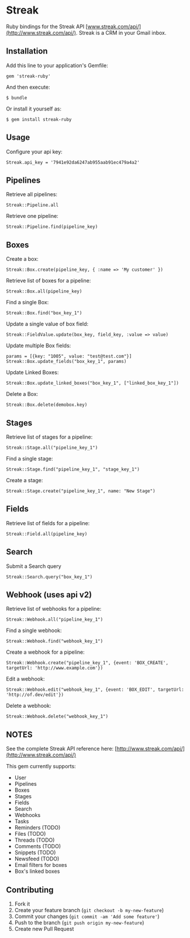 # Streak

Ruby bindings for the Streak API [www.streak.com/api/](http://www.streak.com/api/). Streak is a CRM in your Gmail inbox.

## Installation

Add this line to your application's Gemfile:

    gem 'streak-ruby'

And then execute:

    $ bundle

Or install it yourself as:

    $ gem install streak-ruby

## Usage

Configure your api key:

    Streak.api_key = '7941e92da6247ab955aab91ec479a4a2'

## Pipelines

Retrieve all pipelines:

    Streak::Pipeline.all

Retrieve one pipeline:

    Streak::Pipeline.find(pipeline_key)

## Boxes

Create a box:

    Streak::Box.create(pipeline_key, { :name => 'My customer' })

Retrieve list of boxes for a pipeline:

    Streak::Box.all(pipeline_key)

Find a single Box:

    Streak::Box.find("box_key_1")

Update a single value of box field:

    Streak::FieldValue.update(box_key, field_key, :value => value)

Update multiple Box fields:

    params = [{key: "1005", value: "test@test.com"}]
    Streak::Box.update_fields("box_key_1", params)

Update Linked Boxes:

    Streak::Box.update_linked_boxes("box_key_1", ["linked_box_key_1"])

Delete a Box:

    Streak::Box.delete(demobox.key)

## Stages

Retrieve list of stages for a pipeline:

    Streak::Stage.all("pipeline_key_1")

Find a single stage:

    Streak::Stage.find("pipeline_key_1", "stage_key_1")

Create a stage:

    Streak::Stage.create("pipeline_key_1", name: "New Stage")

## Fields

Retrieve list of fields for a pipeline:

    Streak::Field.all(pipeline_key)

## Search

Submit a Search query

    Streak::Search.query("box_key_1")

## Webhook (uses api v2)

Retrieve list of webhooks for a pipeline:

    Streak::Webhook.all("pipeline_key_1")

Find a single webhook:

    Streak::Webhook.find("webhook_key_1")

Create a webhook for a pipeline:

    Streak::Webhook.create("pipeline_key_1", {event: 'BOX_CREATE', targetUrl: 'http://www.example.com'})

Edit a webhook:

    Streak::Webhook.edit("webhook_key_1", {event: 'BOX_EDIT', targetUrl: 'http://of.dev/edit'})

Delete a webhook:

    Streak::Webhook.delete("webhook_key_1")

## NOTES

See the complete Streak API reference here: [http://www.streak.com/api/](http://www.streak.com/api/)

This gem currently supports:

* User
* Pipelines
* Boxes
* Stages
* Fields
* Search
* Webhooks
* Tasks
* Reminders (TODO)
* Files (TODO)
* Threads (TODO)
* Comments (TODO)
* Snippets (TODO)
* Newsfeed (TODO)
* Email filters for boxes
* Box's linked boxes

## Contributing

1. Fork it
2. Create your feature branch (`git checkout -b my-new-feature`)
3. Commit your changes (`git commit -am 'Add some feature'`)
4. Push to the branch (`git push origin my-new-feature`)
5. Create new Pull Request
